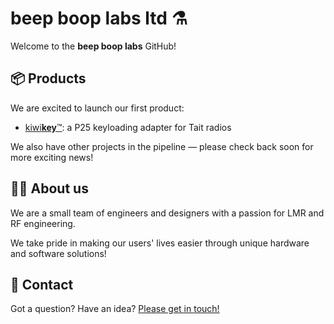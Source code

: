beep boop labs ltd ⚗️
=====================

Welcome to the **beep boop labs** GitHub!

## 📦 Products

We are excited to launch our first product:

- [kiwi**key**™](https://github.com/beepbooplabsltd/kiwikey): a P25 keyloading adapter for Tait radios

We also have other projects in the pipeline — please check back soon for more exciting news!

## 👨‍🔬 About us

We are a small team of engineers and designers with a passion for LMR and RF engineering.

We take pride in making our users' lives easier through unique hardware and software solutions!

## 📮 Contact

Got a question? Have an idea? [Please get in touch!](mailto:info@beepbooplabs.ltd)
